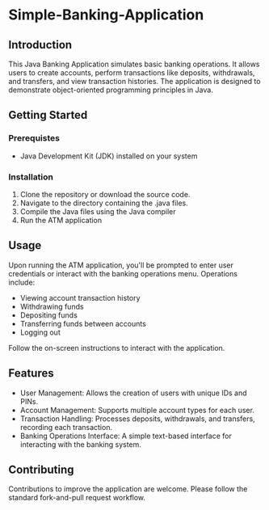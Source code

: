 # Simple-Banking-Application

## Introduction
This Java Banking Application simulates basic banking operations. It allows users to create accounts, perform transactions like deposits, withdrawals, and transfers, and view transaction histories. The application is designed to demonstrate object-oriented programming principles in Java.

## Getting Started
### Prerequistes
- Java Development Kit (JDK) installed on your system

### Installation
1. Clone the repository or download the source code.
2. Navigate to the directory containing the .java files.
3. Compile the Java files using the Java compiler
4. Run the ATM application

## Usage
Upon running the ATM application, you'll be prompted to enter user credentials or interact with the banking operations menu. Operations include:

- Viewing account transaction history
- Withdrawing funds
- Depositing funds
- Transferring funds between accounts
- Logging out
  
Follow the on-screen instructions to interact with the application.

## Features
- User Management: Allows the creation of users with unique IDs and PINs.
- Account Management: Supports multiple account types for each user.
- Transaction Handling: Processes deposits, withdrawals, and transfers, recording each transaction.
- Banking Operations Interface: A simple text-based interface for interacting with the banking system.

## Contributing
Contributions to improve the application are welcome. Please follow the standard fork-and-pull request workflow.
